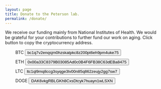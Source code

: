 ```yaml
---
layout: page
title: Donate to the Peterson lab.
permalink: /donate/
---
```



<p> We receive our funding mainly from National Institutes of Health. We would be grateful for your contributions to further fund our work on aging. Click button to copy the cryptocurrency address.</p> 


<!--ETH
0x00a33C8379B03085Ad0c0B4F6FB38C63dEBa8475
BTC
bc1q7v2enqsjm0hzskatpkc8z200pt6eh9pm4uke75
LTC
ltc1ql9mq8ccg3syqge3lv00n85q862zeujy2gg7sw7
DOGE
DAK6vkgRBLGKh8CxsDtcyk7huayn1wLSXN
-->



<script src="https://cdn.jsdelivr.net/npm/clipboard@2.0.8/dist/clipboard.min.js"></script>

<ul style="list-style:none;">
<li style="margin: 10px">BTC 
	<button class="btn btn-lg m-2" data-clipboard-target="#btc-target">
		<span id="btc-target">bc1q7v2enqsjm0hzskatpkc8z200pt6eh9pm4uke75
</span>
	</button>
</li>

<li style="margin: 10px">ETH 
	<button class="btn btn-lg m-2" data-clipboard-target="#eth-target">
		<span id="eth-target">0x00a33C8379B03085Ad0c0B4F6FB38C63dEBa8475</span>
	</button>
</li>

<li style="margin: 10px">LTC 
	<button class="btn btn-lg m-2" data-clipboard-target="#ltc-target">
		<span id="ltc-target">ltc1ql9mq8ccg3syqge3lv00n85q862zeujy2gg7sw7</span>
	</button>
</li>

<li style="margin: 10px">DOGE 
	<button class="btn btn-lg m-2" data-clipboard-target="#doge-target">
		<span id="doge-target">DAK6vkgRBLGKh8CxsDtcyk7huayn1wLSXN</span>
	</button>
</li>

</ul>



<script>
	var clipboard = new ClipboardJS('.btn');

clipboard.on('success', function(e) {
    console.info('Action:', e.action);
    console.info('Text:', e.text);
    console.info('Trigger:', e.trigger);

    e.clearSelection();
});

clipboard.on('error', function(e) {
    console.error('Action:', e.action);
    console.error('Trigger:', e.trigger);
});
</script>